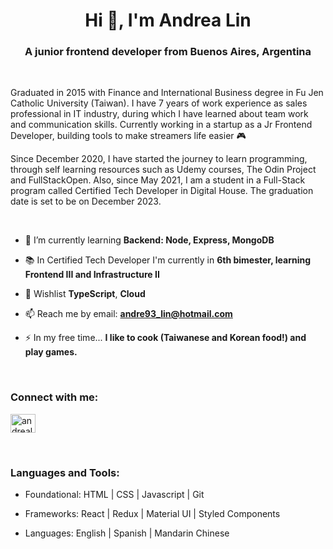 <h1 align="center">Hi 👋, I'm Andrea Lin</h1>
<h3 align="center">A junior frontend developer from Buenos Aires, Argentina</h3>

<br>
<p>Graduated in 2015 with Finance and International Business degree in Fu Jen Catholic University (Taiwan). I have 7 years of work experience as sales professional in IT industry, during which I have learned about team work and communication skills. Currently working in a startup as a Jr Frontend Developer, building tools to make streamers life easier 🎮
  
Since December 2020, I have started the journey to learn programming, through self learning resources such as Udemy courses, The Odin Project and FullStackOpen. Also, since May 2021, I am a student in a Full-Stack program called Certified Tech Developer in Digital House. The graduation date is set to be on December 2023.</p>
<br>

- 🌱 I’m currently learning **Backend: Node, Express, MongoDB**

- 📚 In Certified Tech Developer I'm currently in **6th bimester, learning Frontend III and Infrastructure II**

- 🌟 Wishlist **TypeScript**, **Cloud**

- 📫 Reach me by email: **andre93_lin@hotmail.com**

- ⚡ In my free time... **I like to cook (Taiwanese and Korean food!) and play games.**

<br>

<h3 align="left">Connect with me:</h3>
<p align="left">
<a href="https://linkedin.com/in/andrealinar" target="blank"><img align="center" src="https://raw.githubusercontent.com/rahuldkjain/github-profile-readme-generator/master/src/images/icons/Social/linked-in-alt.svg" alt="andrealinar" height="30" width="40" /></a>
</p>
<br>

<h3 align="left">Languages and Tools:</h3>

- Foundational: HTML | CSS | Javascript | Git

- Frameworks: React | Redux | Material UI | Styled Components

- Languages: English | Spanish | Mandarin Chinese
